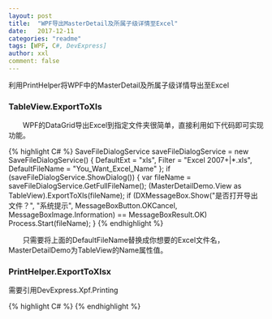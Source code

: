 ```yaml
---
layout: post
title:  "WPF导出MasterDetail及所属子级详情至Excel"
date:   2017-12-11
categories: "readme"
tags: [WPF, C#, DevExpress]
author: xxl
comment: false
---
```

利用PrintHelper将WPF中的MasterDetail及所属子级详情导出至Excel

### TableView.ExportToXls
<p style="text-indent: 2em">WPF的DataGrid导出Excel到指定文件夹很简单，直接利用如下代码即可实现功能。</p>
{% highlight C# %}
   SaveFileDialogService saveFileDialogService = new SaveFileDialogService()
    {
        DefaultExt = "xls",
        Filter = "Excel 2007+|*.xls",
        DefaultFileName = "You_Want_Excel_Name"
    };
    if (saveFileDialogService.ShowDialog())
    {
        var fileName = saveFileDialogService.GetFullFileName();
        (MasterDetailDemo.View as TableView).ExportToXls(fileName);
        if (DXMessageBox.Show("是否打开导出文件？", "系统提示", MessageBoxButton.OKCancel, MessageBoxImage.Information) == MessageBoxResult.OK)
            Process.Start(fileName);
    }
{% endhighlight %} 
<p style="text-indent: 2em">只需要将上面的DefaultFileName替换成你想要的Excel文件名，MasterDetailDemo为TableView的Name属性值。</p>

### PrintHelper.ExportToXlsx

<p>需要引用DevExpress.Xpf.Printing</p>
{% highlight C# %}
 <dxg:TableView Name="MasterDetailDemo" PrintAllDetails="True"></dxg:GridControl.View>
{% endhighlight %} 